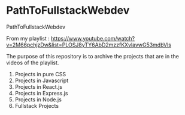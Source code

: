 # PathToFullstackWebdev
PathToFullstackWebdev

From my playlist : https://www.youtube.com/watch?v=2M66pchjzDw&list=PLOSJ8yTY6AbD2mzzfKXvlavwG53mdbVls

The purpose of this repository is to archive the projects that are in the videos of the playlist.

1. Projects in pure CSS
2. Projects in Javascript
3. Projects in React.js
4. Projects in Express.js
5. Projects in Node.js
6. Fullstack Projects
